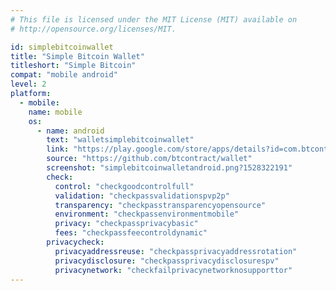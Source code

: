 ```yaml
---
# This file is licensed under the MIT License (MIT) available on
# http://opensource.org/licenses/MIT.

id: simplebitcoinwallet
title: "Simple Bitcoin Wallet"
titleshort: "Simple Bitcoin"
compat: "mobile android"
level: 2
platform:
  - mobile:
    name: mobile
    os:
      - name: android
        text: "walletsimplebitcoinwallet"
        link: "https://play.google.com/store/apps/details?id=com.btcontract.wallet"
        source: "https://github.com/btcontract/wallet"
        screenshot: "simplebitcoinwalletandroid.png?1528322191"
        check:
          control: "checkgoodcontrolfull"
          validation: "checkpassvalidationspvp2p"
          transparency: "checkpasstransparencyopensource"
          environment: "checkpassenvironmentmobile"
          privacy: "checkpassprivacybasic"
          fees: "checkpassfeecontroldynamic"
        privacycheck:
          privacyaddressreuse: "checkpassprivacyaddressrotation"
          privacydisclosure: "checkpassprivacydisclosurespv"
          privacynetwork: "checkfailprivacynetworknosupporttor"
---
```

